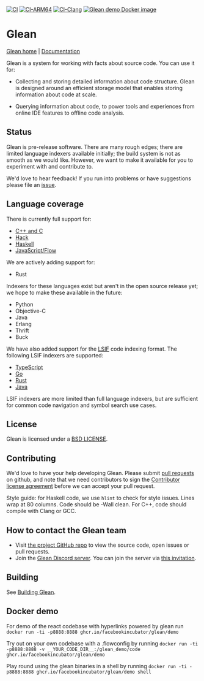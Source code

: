 [![CI](https://github.com/facebookincubator/Glean/actions/workflows/ci.yml/badge.svg)](https://github.com/facebookincubator/Glean/actions/workflows/ci.yml)
[![CI-ARM64](https://github.com/facebookincubator/Glean/actions/workflows/ci-arm64.yml/badge.svg)](https://github.com/facebookincubator/Glean/actions/workflows/ci-arm64.yml)
[![CI-Clang](https://github.com/facebookincubator/Glean/actions/workflows/ci-clang-rocksdb.yml/badge.svg)](https://github.com/facebookincubator/Glean/actions/workflows/ci-clang-rocksdb.yml)
[![Glean demo Docker image](https://github.com/facebookincubator/Glean/actions/workflows/glean-docker.yml/badge.svg)](https://github.com/facebookincubator/Glean/actions/workflows/glean-docker.yml)

# Glean

[Glean home](https://glean.software) | [Documentation](https://glean.software/docs/introduction)

Glean is a system for working with facts about source code. You can
use it for:

* Collecting and storing detailed information about code
  structure. Glean is designed around an efficient storage model that
  enables storing information about code at scale.

* Querying information about code, to power tools and experiences from
  online IDE features to offline code analysis.

## Status

Glean is pre-release software. There are many rough edges; there are
limited language indexers available initially; the build system is not as smooth
as we would like. However, we want to make it available for you to experiment
with and contribute to.

We'd love to hear feedback! If you run into problems or have
suggestions please file an
[issue](https://github.com/facebookincubator/Glean/issues).

## Language coverage

There is currently full support for:

* [C++ and C](https://glean.software/docs/indexer/cxx)
* [Hack](https://glean.software/docs/indexer/hack)
* [Haskell](https://glean.software/docs/indexer/haskell)
* [JavaScript/Flow](https://glean.software/docs/indexer/flow)

We are actively adding support for:

* Rust

Indexers for these languages exist but aren't in the open source
release yet; we hope to make these available in the future:

* Python
* Objective-C
* Java
* Erlang
* Thrift
* Buck

We have also added support for the [LSIF](https://lsif.dev) code indexing format.
The following LSIF indexers are supported:

* [TypeScript](https://glean.software/docs/indexer/lsif-typescript)
* [Go](https://glean.software/docs/indexer/lsif-go)
* [Rust](https://glean.software/docs/indexer/lsif-rust)
* [Java](https://glean.software/docs/indexer/lsif-java)

LSIF indexers are more limited than full language indexers, but are sufficient
for common code navigation and symbol search use cases.

## License

Glean is licensed under a [BSD LICENSE](LICENSE).

## Contributing

We'd love to have your help developing Glean. Please submit [pull
requests](https://github.com/facebookincubator/Glean/pulls) on github,
and note that we need contributors to sign the [Contributor license
agreement](https://code.facebook.com/cla) before we can accept your
pull request.

Style guide: for Haskell code, we use `hlint` to check for style issues. Lines
wrap at 80 columns. Code should be -Wall clean. For C++, code should compile
with Clang or GCC.

## How to contact the Glean team

- Visit [the project GitHub repo](https://github.com/facebookincubator/Glean) to view the source code, open issues or pull requests.
- Join the [Glean Discord server](https://discord.com/channels/280033776820813825/505370075402862594/808027763868827659). You can join the server via [this invitation](https://discord.gg/w3s6X6QAHZ).
## Building

See [Building Glean](https://glean.software/docs/building).

## Docker demo

For demo of the react codebase with hyperlinks powered by glean run
`docker run -ti -p8888:8888 ghcr.io/facebookincubator/glean/demo`

Try out on your own codebase with a .flowconfig by running
`docker run -ti -p8888:8888 -v __YOUR_CODE_DIR__:/glean_demo/code ghcr.io/facebookincubator/glean/demo`

Play round using the glean binaries in a shell by running
`docker run -ti -p8888:8888 ghcr.io/facebookincubator/glean/demo shell`
